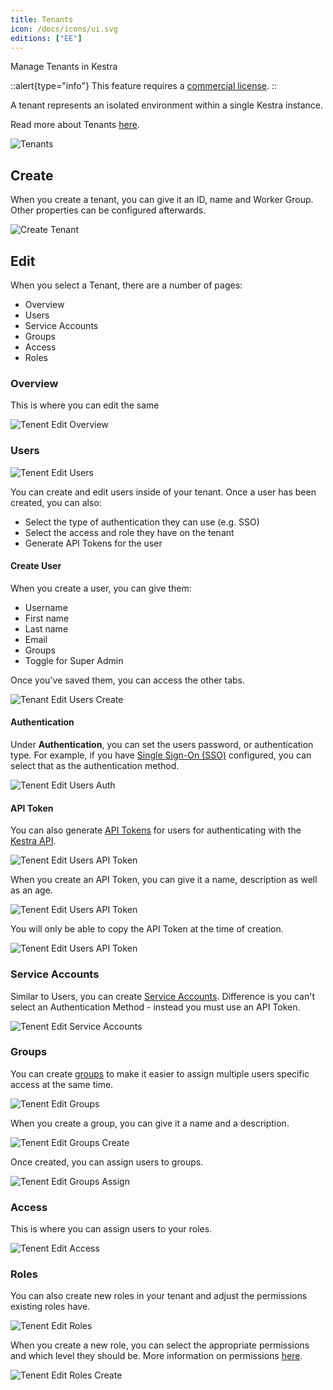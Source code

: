 ```yaml
---
title: Tenants
icon: /docs/icons/ui.svg
editions: ["EE"]
---
```


Manage Tenants in Kestra

::alert{type="info"}
This feature requires a [commercial license](/pricing).
::

A tenant represents an isolated environment within a single Kestra instance.

Read more about Tenants [here](../../06.enterprise/03.tenants.md).

![Tenants](../../../user-interface-guide/tenants.png)

## Create

When you create a tenant, you can give it an ID, name and Worker Group. Other properties can be configured afterwards.

![Create Tenant](../../../user-interface-guide/tenants-create.png)

## Edit

When you select a Tenant, there are a number of pages:
- Overview
- Users
- Service Accounts
- Groups
- Access
- Roles

### Overview

This is where you can edit the same 

![Tenent Edit Overview](../../../user-interface-guide/tenants-edit-overview.png)

### Users

![Tenent Edit Users](../../../user-interface-guide/tenants-edit-users.png)

You can create and edit users inside of your tenant. Once a user has been created, you can also:
- Select the type of authentication they can use (e.g. SSO)
- Select the access and role they have on the tenant
- Generate API Tokens for the user

#### Create User 

When you create a user, you can give them:
- Username
- First name
- Last name
- Email
- Groups
- Toggle for Super Admin

Once you've saved them, you can access the other tabs.

![Tenant Edit Users Create](../../../user-interface-guide/tenants-edit-users-create.png)

#### Authentication

Under **Authentication**, you can set the users password, or authentication type. For example, if you have [Single Sign-On (SSO)](../../06.enterprise/) configured, you can select that as the authentication method.

![Tenent Edit Users Auth](../../../user-interface-guide/tenants-edit-users-auth.png)

#### API Token

You can also generate [API Tokens](../../06.enterprise/api-tokens.md) for users for authenticating with the [Kestra API](../../12.api-reference/index.md).

![Tenent Edit Users API Token](../../../user-interface-guide/tenants-edit-users-api-token.png)

When you create an API Token, you can give it a name, description as well as an age.

![Tenent Edit Users API Token](../../../user-interface-guide/tenants-edit-users-add-api-token.png)

You will only be able to copy the API Token at the time of creation. 

![Tenent Edit Users API Token](../../../user-interface-guide/tenants-edit-users-api-token-copy.png)

### Service Accounts

Similar to Users, you can create [Service Accounts](../../06.enterprise/service-accounts.md). Difference is you can't select an Authentication Method - instead you must use an API Token.

![Tenent Edit Service Accounts](../../../user-interface-guide/tenants-edit-sa-create.png)

### Groups

You can create [groups](../../06.enterprise/rbac.md#groups) to make it easier to assign multiple users specific access at the same time.

![Tenent Edit Groups](../../../user-interface-guide/tenants-edit-groups.png)

When you create a group, you can give it a name and a description.

![Tenent Edit Groups Create](../../../user-interface-guide/tenants-edit-groups-create.png)

Once created, you can assign users to groups.

![Tenent Edit Groups Assign](../../../user-interface-guide/tenants-edit-groups-assign.png)

### Access

This is where you can assign users to your roles.

![Tenent Edit Access](../../../user-interface-guide/tenants-edit-access.png)

### Roles

You can also create new roles in your tenant and adjust the permissions existing roles have.

![Tenent Edit Roles](../../../user-interface-guide/tenants-edit-roles.png)

When you create a new role, you can select the appropriate permissions and which level they should be. More information on permissions [here](../../06.enterprise/rbac.md#permissions).

![Tenent Edit Roles Create](../../../user-interface-guide/tenants-edit-roles-create.png)